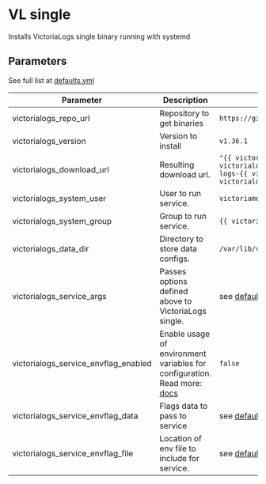 # VL single

Installs VictoriaLogs single binary running with systemd

## Parameters

See full list at [defaults.yml](./defaults/main.yml)

| Parameter                              | Description                                                                                                                         | Default                                                                                                                                                                                          |
|----------------------------------------|-------------------------------------------------------------------------------------------------------------------------------------|--------------------------------------------------------------------------------------------------------------------------------------------------------------------------------------------------|
| victorialogs_repo_url                  | Repository to get binaries                                                                                                          | `https://github.com/VictoriaMetrics/VictoriaMetrics`                                                                                                                                             |
| victorialogs_version                   | Version to install                                                                                                                  | `v1.36.1`                                                                                                                                                                                         |
| victorialogs_download_url              | Resulting download url.                                                                                                             | `"{{ victorialogs_repo_url }}/releases/download/{{ victorialogs_version }}-victorialogs/victoria-logs-{{ victorialogs_platform }}-{{ go_arch }}-{{ victorialogs_version }}-victorialogs.tar.gz"` |
| victorialogs_system_user               | User to run service.                                                                                                                | `victoriametrics`                                                                                                                                                                                |
| victorialogs_system_group              | Group to run service.                                                                                                               | `{{ victorialogs_system_user }}`                                                                                                                                                                 |
| victorialogs_data_dir                  | Directory to store data configs.                                                                                                    | `/var/lib/victoria-logs/`                                                                                                                                                                        |
| victorialogs_service_args              | Passes options defined above to VictoriaLogs single.                                                                                | see [defaults.yml](./defaults/main.yml)                                                                                                                                                          |
| victorialogs_service_envflag_enabled   | Enable usage of environment variables for configuration. Read more: [docs](https://docs.victoriametrics.com/#environment-variables) | `false`                                                                                                                                                                                          |
| victorialogs_service_envflag_data      | Flags data to pass to service                                                                                                       | see [defaults.yml](./defaults/main.yml)                                                                                                                                                          |
| victorialogs_service_envflag_file      | Location of env file to include for service.                                                                                        | see [defaults.yml](./defaults/main.yml)                                                                                                                                                          |
